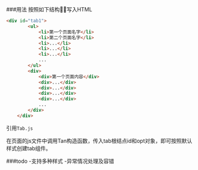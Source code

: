 ###用法
按照如下结构写入HTML
```html
<div id="tab1">
        <ul>
            <li>第一个页面名字</li>
            <li>第二个页面名字</li>
            <li>...</li>
            <li>...</li>
            <li>...</li>
            ...
        </ul>
        <div>
            <div>第一个页面内容</div>
            <div>...</div>
            <div>...</div>
            <div>...</div>
            <div>...</div>
            ...
        </div>
    </div>
```

引用`Tab.js`

在页面的js文件中调用Tan构造函数，传入tab根结点id和opt对象，即可按照默认样式创建tab组件。

###todo
-支持多种样式
-异常情况处理及容错
